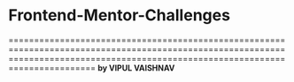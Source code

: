# Frontend-Mentor-Challenges
===================================================================================================================================================================================
**by VIPUL VAISHNAV**
